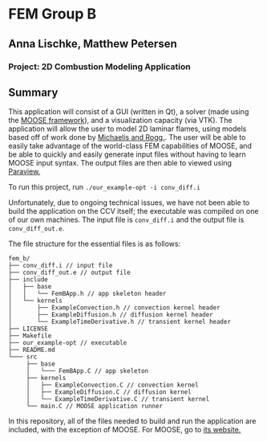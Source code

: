  FEM Group B
=====
Anna Lischke, Matthew Petersen
------------------------------

### Project: 2D Combustion Modeling Application

## Summary

This application will consist of a GUI (written in Qt), a solver (made using the [MOOSE framework](http://www.mooseframework.com)), and a visualization capacity (via VTK). The application will allow the user to model 2D laminar flames, using  models based off of work done by [Michaelis and Rogg.](http://dx.doi.org/10.1016/j.jcp.2003.10.033). The user will be able to easily take advantage of the world-class FEM capabilities of MOOSE, and be able to quickly and easily generate input files without having to learn MOOSE input syntax. The output files are then able to viewed using [Paraview.](http://www.paraview.org)

To run this project, run `./our_example-opt -i conv_diff.i`

Unfortunately, due to ongoing technical issues, we have not been able to build the application on the CCV itself; the executable was compiled on one of our own machines. The input file is `conv_diff.i` and the output file is `conv_diff_out.e`.

The file structure for the essential files is as follows:

```
fem_b/
├── conv_diff.i // input file
├── conv_diff_out.e // output file
├── include
│   ├── base
│   │   └── FemBApp.h // app skeleton header
│   └── kernels
│       ├── ExampleConvection.h // convection kernel header
│       ├── ExampleDiffusion.h // diffusion kernel header
│       └── ExampleTimeDerivative.h // transient kernel header
├── LICENSE
├── Makefile
├── our_example-opt // executable
├── README.md
└─── src
     ├── base
     │   └─── FemBApp.C // app skeleton
     ├── kernels
     │   ├── ExampleConvection.C // convection kernel
     │   ├── ExampleDiffusion.C // diffusion kernel
     │   └── ExampleTimeDerivative.C // transient kernel
     └── main.C // MOOSE application runner

```

In this repository, all of the files needed to build and run the application are included, with the exception of MOOSE. For MOOSE, go to [its website.](http://www.mooseframework.com)
